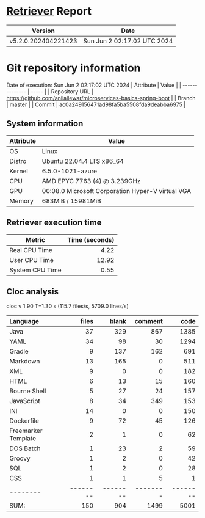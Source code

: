 # [Retriever](https://github.com/PalladioSimulator/Palladio-ReverseEngineering-Retriever) Report
| Version | Date |
| ------- | ---- |
| v5.2.0.202404221423 | Sun Jun  2 02:17:02 UTC 2024 |

# Git repository information
Date of execution: Sun Jun  2 02:17:02 UTC 2024
|    Attribute   | Value |
| -------------- | ----- |
| Repository URL | https://github.com/anilallewar/microservices-basics-spring-boot |
| Branch         | master |
| Commit         | ac0a249156471ad98fa5ba5508fda9deabba6975 |


## System information
| Attribute | Value |
| --------- | ----- |
| OS | Linux  |
| Distro | Ubuntu 22.04.4 LTS x86_64  |
| Kernel | 6.5.0-1021-azure  |
| CPU | AMD EPYC 7763 (4) @ 3.239GHz  |
| GPU | 00:08.0 Microsoft Corporation Hyper-V virtual VGA  |
| Memory | 683MiB / 15981MiB  |

## Retriever execution time
| Metric | Time (seconds) |
| --- | ---: |
| Real CPU Time | 4.22 |
| User CPU Time | 12.92 |
| System CPU Time | 0.55 |
<!--
Explainations:
- __Real CPU Time__: actual time the command has run (can be less than total time spent in user and system mode for multi-threaded processes)
- __User CPU Time__: time the command has spent running in user mode
- __System CPU Time__: time the command has spent running in system or kernel mode
-->

## Cloc analysis
cloc v 1.90  T=1.30 s (115.7 files/s, 5709.0 lines/s)

Language|files|blank|comment|code
:-------|-------:|-------:|-------:|-------:
Java|37|329|867|1385
YAML|34|98|30|1294
Gradle|9|137|162|691
Markdown|13|165|0|511
XML|9|0|0|182
HTML|6|13|15|160
Bourne Shell|5|27|24|157
JavaScript|8|34|349|153
INI|14|0|0|150
Dockerfile|9|72|45|126
Freemarker Template|2|1|0|62
DOS Batch|1|23|2|59
Groovy|1|2|0|42
SQL|1|2|0|28
CSS|1|1|5|1
--------|--------|--------|--------|--------
SUM:|150|904|1499|5001
